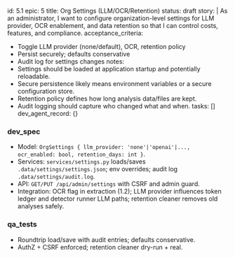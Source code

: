 id: 5.1
epic: 5
title: Org Settings (LLM/OCR/Retention)
status: draft
story: |
  As an administrator, I want to configure organization-level settings for LLM provider, OCR enablement, and data retention so that I can control costs, features, and compliance.
acceptance_criteria:
  - Toggle LLM provider (none/default), OCR, retention policy
  - Persist securely; defaults conservative
  - Audit log for settings changes
notes:
  - Settings should be loaded at application startup and potentially reloadable.
  - Secure persistence likely means environment variables or a secure configuration store.
  - Retention policy defines how long analysis data/files are kept.
  - Audit logging should capture who changed what and when.
tasks: []
dev_agent_record: {}

### dev_spec

- Model: `OrgSettings { llm_provider: 'none'|'openai'|..., ocr_enabled: bool, retention_days: int }`.
- Services: `services/settings.py` loads/saves `.data/settings/settings.json`; env overrides; audit log `.data/settings/audit.log`.
- API: `GET/PUT /api/admin/settings` with CSRF and admin guard.
- Integration: OCR flag in extraction (1.2); LLM provider influences token ledger and detector runner LLM paths; retention cleaner removes old analyses safely.

### qa_tests

- Roundtrip load/save with audit entries; defaults conservative.
- AuthZ + CSRF enforced; retention cleaner dry-run + real.
